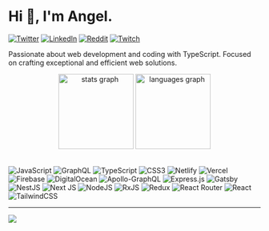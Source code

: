 # Hi 👋, I'm Angel.

[![Twitter](https://img.shields.io/badge/Twitter-%231DA1F2.svg?logo=Twitter&logoColor=white)](https://twitter.com/angelmtztrc) [![LinkedIn](https://img.shields.io/badge/LinkedIn-%230077B5.svg?logo=linkedin&logoColor=white)](https://linkedin.com/in/angelmtztrc) [![Reddit](https://img.shields.io/badge/Reddit-%23FF4500.svg?logo=Reddit&logoColor=white)](https://reddit.com/user/angelmtztrc) [![Twitch](https://img.shields.io/badge/Twitch-%239146FF.svg?logo=Twitch&logoColor=white)](https://twitch.tv/angelmtztrc)

Passionate about web development and coding with TypeScript. Focused on crafting exceptional and efficient web solutions.

<div align="center">
  <img src="https://github-readme-stats.vercel.app/api?hide_title=false&hide_rank=false&show_icons=true&include_all_commits=true&count_private=true&disable_animations=false&theme=dracula&locale=en&hide_border=false&custom_title=GitHub Stats&username=angelmtztrc" height="150" alt="stats graph"  />
  <img src="https://github-readme-stats.vercel.app/api/top-langs?locale=en&hide_title=false&layout=compact&card_width=320&langs_count=5&theme=dracula&hide_border=false&username=angelmtztrc" height="150" alt="languages graph"  />
</div>

<br/>

![JavaScript](https://img.shields.io/badge/JavaScript-%23323330.svg?style=flat&logo=javascript&logoColor=%23F7DF1E) ![GraphQL](https://img.shields.io/badge/-GraphQL-E10098?style=flat&logo=graphql&logoColor=white) ![TypeScript](https://img.shields.io/badge/TypeScript-%23007ACC.svg?style=flat&logo=typescript&logoColor=white) ![CSS3](https://img.shields.io/badge/CSS3-%231572B6.svg?style=flat&logo=css3&logoColor=white) ![Netlify](https://img.shields.io/badge/Netlify-%23000000.svg?style=flat&logo=netlify&logoColor=#00C7B7) ![Vercel](https://img.shields.io/badge/Vercel-%23000000.svg?style=flat&logo=vercel&logoColor=white) ![Firebase](https://img.shields.io/badge/Firebase-%23039BE5.svg?style=flat&logo=firebase) ![DigitalOcean](https://img.shields.io/badge/DigitalOcean-%230167ff.svg?style=flat&logo=digitalOcean&logoColor=white) ![Apollo-GraphQL](https://img.shields.io/badge/-ApolloGraphQL-311C87?style=flat&logo=apollo-graphql) ![Express.js](https://img.shields.io/badge/Express.js-%23404d59.svg?style=flat&logo=express&logoColor=%2361DAFB) ![Gatsby](https://img.shields.io/badge/Gatsby-%23663399.svg?style=flat&logo=gatsby&logoColor=white) ![NestJS](https://img.shields.io/badge/Nest.js-%23E0234E.svg?style=flat&logo=nestjs&logoColor=white) ![Next JS](https://img.shields.io/badge/Next.js-black?style=flat&logo=next.js&logoColor=white) ![NodeJS](https://img.shields.io/badge/Node.js-6DA55F?style=flat&logo=node.js&logoColor=white) ![RxJS](https://img.shields.io/badge/RxJS-%23B7178C.svg?style=flat&logo=reactivex&logoColor=white) ![Redux](https://img.shields.io/badge/Redux-%23593d88.svg?style=flat&logo=redux&logoColor=white) ![React Router](https://img.shields.io/badge/React_Router-CA4245?style=flat&logo=react-router&logoColor=white) ![React](https://img.shields.io/badge/React-%2320232a.svg?style=flat&logo=react&logoColor=%2361DAFB) ![TailwindCSS](https://img.shields.io/badge/tailwindcss-%2338B2AC.svg?style=flat&logo=tailwind-css&logoColor=white)

---

[![](https://visitcount.itsvg.in/api?id=angelmtztrc&icon=0&color=6)](https://visitcount.itsvg.in)
